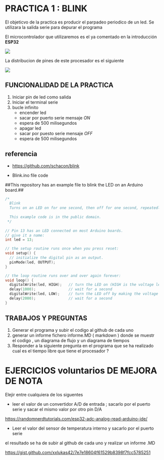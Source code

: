 # PRACTICA 1  :  BLINK

El objeticvo de la practica es producir el parpadeo periodico de un led. 
Se utilizara la salida serie  para depurar  el programa 

El microcontrolador que utilizaremos es el ya comentado en la introducción  **ESP32**

![](https://i2.wp.com/roboticx.ps/wp-content/uploads/2019/03/NodeMCU-esp32-04.jpg?fit=600%2C600&ssl=1)



La distribucion de pines de este procesador  es el siguiente 

![](https://i0.wp.com/roboticx.ps/wp-content/uploads/2019/03/ESP32-DOIT-DEVKIT-V1-Pinout-30-GPIOs.jpg?resize=966%2C574&ssl=1)


## FUNCIONALIDAD DE LA PRACTICA

1. Iniciar pin de led como salida 
2. Iniciar el terminal serie 
3. bucle infinito 
    * encender led
    * sacar por puerto serie mensaje *ON*  
    * espera de 500 milisegundos
    * apagar led 
    * sacar por puesto serie mensaje *OFF*
    * espera de 500 milisegundos
  
## referencia

* https://github.com/schacon/blink

* Blink.ino file code

##This repository has an example file to blink the LED on an Arduino board.##

```c++
/*
  Blink
  Turns on an LED on for one second, then off for one second, repeatedly.
 
  This example code is in the public domain.
 */
 
// Pin 13 has an LED connected on most Arduino boards.
// give it a name:
int led = 13;

// the setup routine runs once when you press reset:
void setup() {                
  // initialize the digital pin as an output.
  pinMode(led, OUTPUT);     
}

// the loop routine runs over and over again forever:
void loop() {
  digitalWrite(led, HIGH);   // turn the LED on (HIGH is the voltage level)
  delay(1000);               // wait for a second
  digitalWrite(led, LOW);    // turn the LED off by making the voltage LOW
  delay(2000);               // wait for a second
}
```

## TRABAJOS Y PREGUNTAS 

1. Generar el programa  y subir el codigo  al github de cada uno 
2. generar un informe fichero  informe.MD ( markdown  ) donde se muestr el codigo  , un diagrama de flujo y un diagrama de tiempos 
3. Responder a la siguiente pregunta en el programa que se ha realizado cual es el tiempo libre que tiene el procesador ?


# EJERCICIOS voluntarios  DE MEJORA DE NOTA

Elejir entre cualquiera de los siguentes 

* leer el valor de un convertidor  A/D  de entrada ; sacarlo por el puerto serie  y sacar el mismo valor  por otro pin  D/A

https://randomnerdtutorials.com/esp32-adc-analog-read-arduino-ide/

* Leer el valor del sensor de temperatura interno y sacarlo por el puerto serie 

el resultado se ha de subir al github de cada uno y realizar un informe .MD 

https://gist.github.com/xxlukas42/7e7e18604f61529b8398f7fcc5785251
